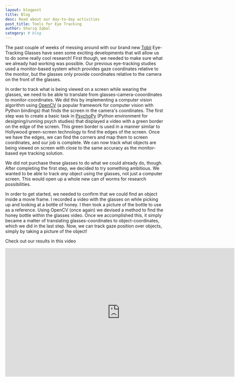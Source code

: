 ```yaml
---
layout: blogpost
title: Blog
desc: Read about our day-to-day activities
post_title: Tools for Eye Tracking
author: Shariq Iqbal
category: # blog
---
```


The past couple of weeks of messing around with our brand new [Tobii](http://www.tobii.com/) Eye-Tracking Glasses have seen some exciting developments that will allow us to do some really cool research! First though, we needed to make sure what we already had working was possible. Our previous eye-tracking studies used a monitor-based system which provides gaze coordinates relative to the monitor, but the glasses only provide coordinates relative to the camera on the front of the glasses.

In order to track what is being viewed on a screen while wearing the glasses, we need to be able to translate from glasses-camera-cooordinates to monitor-coordinates. We did this by implementing a computer vision algorithm using [OpenCV](http://opencv.org/) (a popular framework for computer vision with Python bindings) that finds the screen in the camera's coordinates. The first step was to create a basic task in [PsychoPy](http://www.psychopy.org/) (Python environment for designing/running psych studies) that displayed a video with a green border on the edge of the screen. This green border is used in a manner similar to Hollywood green-screen technology to find the edges of the screen. Once we have the edges, we can find the corners and map them to screen coordinates, and our job is complete. We can now track what objects are being viewed on screen with close to the same accuracy as the monitor-based eye tracking solution.

We did not purchase these glasses to do what we could already do, though. After completing the first step, we decided to try something ambitious. We wanted to be able to track *any* object using the glasses, not just a computer screen. This would open up a whole new can of worms for research possibilities.

In order to get started, we needed to confirm that we could find an object inside a movie frame. I recorded a video with the glasses on while picking up and looking at a bottle of honey. I then took a picture of the bottle to use as a reference. Using OpenCV (once again) we devised a method to find the honey bottle within the glasses video. Once we accomplished this, it simply became a matter of translating glasses-coordinates to object-coordinates, which we did in the last step. Now, we can track gaze position over objects, simply by taking a picture of the object!

Check out our results in this video

<div class="video-container">
<iframe width="730" height="410" src="https://www.youtube.com/embed/E6c9Z0Mkc-E?rel=0&amp;showinfo=0" frameborder="0" allowfullscreen></iframe>
</div>